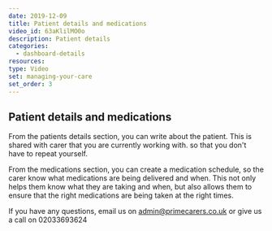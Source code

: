 ```yaml
---
date: 2019-12-09
title: Patient details and medications
video_id: 63aKlilMO0o
description: Patient details
categories:
  - dashboard-details
resources:
type: Video
set: managing-your-care
set_order: 3
---
```


## Patient details and medications

From the patients details section, you can write about the patient. This is shared with carer that you are currently working with. so that you don't have to repeat yourself.

From the medications section, you can create a medication schedule, so the carer know what medications are being delivered and when. This not only helps them know what they are taking and when, but also allows them to ensure that the right medications are being taken at the right times.

If you have any questions, email us on admin@primecarers.co.uk or give us a call on 02033693624
